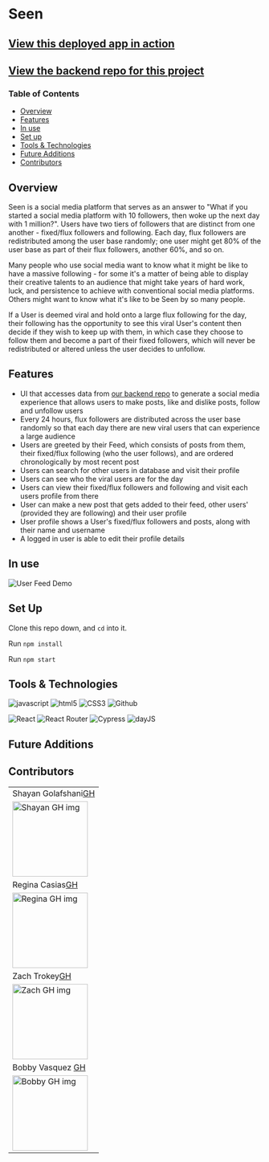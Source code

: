 # Seen

## [View this deployed app in action](https://seen-ui-plain-react.vercel.app/)
## [View the backend repo for this project](https://github.com/seenteam/seen-be)

### Table of Contents
- [Overview](#overview)
- [Features](#features)
- [In use](#in-use)
- [Set up](#set-up)
- [Tools & Technologies](#tools--technologies)
- [Future Additions](#future-additions)
- [Contributors](#contributors)

## Overview

Seen is a social media platform that serves as an answer to "What if you started a social media platform with 10 followers, then woke up the next day with 1 million?". Users have two tiers of followers that are distinct from one another - fixed/flux followers and following. Each day, flux followers are redistributed among the user base randomly; one user might get 80% of the user base as part of their flux followers, another 60%, and so on. 

Many people who use social media want to know what it might be like to have a massive following - for some it's a matter of being able to display their creative talents to an audience that might take years of hard work, luck, and persistence to achieve with conventional social media platforms. Others might want to know what it's like to be Seen by so many people. 

If a User is deemed viral and hold onto a large flux following for the day, their following has the opportunity to see this viral User's content then decide if they wish to keep up with them, in which case they choose to follow them and become a part of their fixed followers, which will never be redistributed or altered unless the user decides to unfollow. 


## Features

- UI that accesses data from [our backend repo](https://github.com/seenteam/seen-be) to generate a social media experience that allows users to make posts, like and dislike posts, follow and unfollow users
- Every 24 hours, flux followers are distributed across the user base randomly so that each day there are new viral users that can experience a large audience
- Users are greeted by their Feed, which consists of posts from them, their fixed/flux following (who the user follows), and are ordered chronologically by most recent post
- Users can search for other users in database and visit their profile
- Users can see who the viral users are for the day
- Users can view their fixed/flux followers and following and visit each users profile from there
- User can make a new post that gets added to their feed, other users' (provided they are following) and their user profile
- User profile shows a User's fixed/flux followers and posts, along with their name and username
- A logged in user is able to edit their profile details

## In use

![User Feed Demo](https://media.giphy.com/media/oxAtlR0bNHwKhScFcO/giphy.gif?cid=790b7611d3f2f752a3a52ed14a3dfc8bce031a8bbada0ee2&rid=giphy.gif&ct=g
)


## Set Up

Clone this repo down, and `cd` into it.

Run `npm install`

Run `npm start`

## Tools & Technologies
<p align="left">
  <img src="https://img.shields.io/badge/javascript%20-%23323330.svg?&style=for-the-badge&logo=javascript&logoColor=%23F7DF1E" alt="javascript" />
  <img src="https://img.shields.io/badge/html5%20-%23E34F26.svg?&style=for-the-badge&logo=html5&logoColor=white" alt="html5"/>
  <img src="https://img.shields.io/badge/css3%20-%231572B6.svg?&style=for-the-badge&logo=css3&logoColor=white" alt="CSS3"/>
  <img src="https://img.shields.io/badge/GitHub-100000?style=for-the-badge&logo=github&logoColor=white" alt="Github" />
</p>
<p align="left">
  <img src="https://img.shields.io/badge/-React-cyan" alt="React" />
  <img src="https://img.shields.io/badge/-React%20Router-CA4245?logo=react-router" alt="React Router" />
  <img src="https://img.shields.io/badge/-Cypress-gray" alt="Cypress" />
  <img src="https://img.shields.io/badge/-dayJS-yellowgreen" alt="dayJS" />
</p>

## Future Additions


## Contributors
<table>
     <tr>
          <td>Shayan Golafshani<a href="https://github.com/shayan-golafshani">GH</td>
    </tr>
    
 <td><img src="https://avatars.githubusercontent.com/u/70605985?v=4" alt="Shayan GH img"
width="150" height="auto" /></td>
  </tr>
     <tr>
          <td>Regina Casias<a href="https://github.com/rcasias">GH</td>
    </tr>
    
 <td><img src="https://avatars.githubusercontent.com/u/54419240?v=4" alt="Regina GH img"
width="150" height="auto" /></td>
  </tr>
    <tr>
          <td>Zach Trokey<a href="https://github.com/ztrokey">GH</td>
    </tr>
    
 <td><img src="https://avatars.githubusercontent.com/u/20480167?v=4" alt="Zach GH img"
width="150" height="auto" /></td>
  </tr>
     <tr>
        <td> Bobby Vasquez <a href="https://github.com/hoomberto">GH</td>
    </tr>
    </tr>
    <td><img src="https://avatars.githubusercontent.com/u/78388491?v=4" alt="Bobby GH img"
 width="150" height="auto" /></td>
</table>



